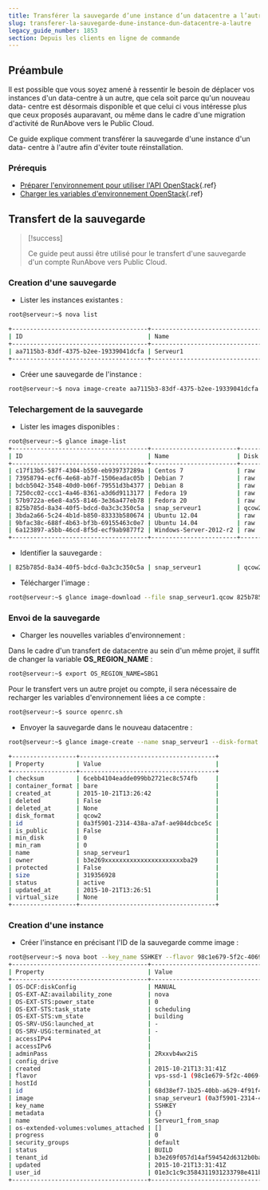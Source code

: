 ```yaml
---
title: Transférer la sauvegarde d’une instance d’un datacentre a l’autre
slug: transferer-la-sauvegarde-dune-instance-dun-datacentre-a-lautre
legacy_guide_number: 1853
section: Depuis les clients en ligne de commande
---
```



## Préambule
Il est possible que vous soyez amené à ressentir le besoin de déplacer vos instances d'un data-centre à un autre, que cela soit parce qu'un nouveau data- centre est désormais disponible et que celui ci vous intéresse plus que ceux proposés auparavant, ou même dans le cadre d'une migration d'activité de RunAbove vers le Public Cloud.

Ce guide explique comment transférer la sauvegarde d'une instance d'un data- centre à l'autre afin d'éviter toute réinstallation.


### Prérequis
- [Préparer l'environnement pour utiliser l'API OpenStack]({legacy}1851){.ref}
- [Charger les variables d'environnement OpenStack]({legacy}1852){.ref}


## Transfert de la sauvegarde


> [!success]
>
> Ce guide peut aussi être utilisé pour le transfert d'une sauvegarde d'un
> compte RunAbove vers Public Cloud.
> 


### Creation d'une sauvegarde
- Lister les instances existantes :

```bash
root@serveur:~$ nova list

+--------------------------------------+----------------------------------------+--------+------------+-------------+-------------------------+
| ID                                   | Name                                   | Status | Task State | Power State | Networks                |
+--------------------------------------+----------------------------------------+--------+------------+-------------+-------------------------+
| aa7115b3-83df-4375-b2ee-19339041dcfa | Serveur1                               | ACTIVE | -          | Running     | Ext-Net=149.xxx.xxx.254 |
+--------------------------------------+----------------------------------------+--------+------------+-------------+-------------------------+
```

- Créer une sauvegarde de l'instance :

```bash
root@serveur:~$ nova image-create aa7115b3-83df-4375-b2ee-19339041dcfa snap_serveur1
```



### Telechargement de la sauvegarde
- Lister les images disponibles :

```bash
root@serveur:~$ glance image-list
+--------------------------------------+------------------------+-------------+------------------+-------------+--------+
| ID                                   | Name                   | Disk Format | Container Format | Size        | Status |
+--------------------------------------+------------------------+-------------+------------------+-------------+--------+
| c17f13b5-587f-4304-b550-eb939737289a | Centos 7               | raw         | bare             | 2149580800  | active |
| 73958794-ecf6-4e68-ab7f-1506eadac05b | Debian 7               | raw         | bare             | 2149580800  | active |
| bdcb5042-3548-40d0-b06f-79551d3b4377 | Debian 8               | raw         | bare             | 2149580800  | active |
| 7250cc02-ccc1-4a46-8361-a3d6d9113177 | Fedora 19              | raw         | bare             | 2149580800  | active |
| 57b9722a-e6e8-4a55-8146-3e36a477eb78 | Fedora 20              | raw         | bare             | 2149580800  | active |
| 825b785d-8a34-40f5-bdcd-0a3c3c350c5a | snap_serveur1          | qcow2       | bare             | 1598029824  | active |
| 3bda2a66-5c24-4b1d-b850-83333b580674 | Ubuntu 12.04           | raw         | bare             | 2149580800  | active |
| 9bfac38c-688f-4b63-bf3b-69155463c0e7 | Ubuntu 14.04           | raw         | bare             | 10737418240 | active |
| 6a123897-a5bb-46cd-8f5d-ecf9ab9877f2 | Windows-Server-2012-r2 | raw         | bare             | 21474836480 | active |
+--------------------------------------+------------------------+-------------+------------------+-------------+--------+
```

- Identifier la sauvegarde :

```bash
| 825b785d-8a34-40f5-bdcd-0a3c3c350c5a | snap_serveur1          | qcow2       | bare             | 1598029824  | active |
```

- Télécharger l'image :

```bash
root@serveur:~$ glance image-download --file snap_serveur1.qcow 825b785d-8a34-40f5-bdcd-0a3c3c350c5a
```



### Envoi de la sauvegarde
- Charger les nouvelles variables d'environnement :

Dans le cadre d'un transfert de datacentre au sein d'un même projet, il suffit de changer la variable  **OS_REGION_NAME**  :


```bash
root@serveur:~$ export OS_REGION_NAME=SBG1
```

Pour le transfert vers un autre projet ou compte, il sera nécessaire de recharger les variables d'environnement liées a ce compte :


```bash
root@serveur:~$ source openrc.sh
```

- Envoyer la sauvegarde dans le nouveau datacentre :

```bash
root@serveur:~$ glance image-create --name snap_serveur1 --disk-format qcow2 --container-format bare --file snap_serveur1.qcow

+------------------+--------------------------------------+
| Property         | Value                                |
+------------------+--------------------------------------+
| checksum         | 6cebb4104eadde099bb2721ec8c574fb     |
| container_format | bare                                 |
| created_at       | 2015-10-21T13:26:42                  |
| deleted          | False                                |
| deleted_at       | None                                 |
| disk_format      | qcow2                                |
| id               | 0a3f5901-2314-438a-a7af-ae984dcbce5c |
| is_public        | False                                |
| min_disk         | 0                                    |
| min_ram          | 0                                    |
| name             | snap_serveur1                        |
| owner            | b3e269xxxxxxxxxxxxxxxxxxxxxxba29     |
| protected        | False                                |
| size             | 319356928                            |
| status           | active                               |
| updated_at       | 2015-10-21T13:26:51                  |
| virtual_size     | None                                 |
+------------------+--------------------------------------+
```



### Creation d'une instance
- Créer l'instance en précisant l'ID de la sauvegarde comme image :

```bash
root@serveur:~$ nova boot --key_name SSHKEY --flavor 98c1e679-5f2c-4069-b4da-4a4f7179b758 --image 0a3f5901-2314-438a-a7af-ae984dcbce5c Serveur1_from_snap
+--------------------------------------+------------------------------------------------------+
| Property                             | Value                                                |
+--------------------------------------+------------------------------------------------------+
| OS-DCF:diskConfig                    | MANUAL                                               |
| OS-EXT-AZ:availability_zone          | nova                                                 |
| OS-EXT-STS:power_state               | 0                                                    |
| OS-EXT-STS:task_state                | scheduling                                           |
| OS-EXT-STS:vm_state                  | building                                             |
| OS-SRV-USG:launched_at               | -                                                    |
| OS-SRV-USG:terminated_at             | -                                                    |
| accessIPv4                           |                                                      |
| accessIPv6                           |                                                      |
| adminPass                            | 2Rxxvb4wx2iS                                         |
| config_drive                         |                                                      |
| created                              | 2015-10-21T13:31:41Z                                 |
| flavor                               | vps-ssd-1 (98c1e679-5f2c-4069-b4da-4a4f7179b758)     |
| hostId                               |                                                      |
| id                                   | 68d38ef7-1b25-40bb-a629-4f91f4b24b59                 |
| image                                | snap_serveur1 (0a3f5901-2314-438a-a7af-ae984dcbce5c) |
| key_name                             | SSHKEY                                               |
| metadata                             | {}                                                   |
| name                                 | Serveur1_from_snap                                   |
| os-extended-volumes:volumes_attached | []                                                   |
| progress                             | 0                                                    |
| security_groups                      | default                                              |
| status                               | BUILD                                                |
| tenant_id                            | b3e269f057d14af594542d6312b0ba29                     |
| updated                              | 2015-10-21T13:31:41Z                                 |
| user_id                              | 01e3c1c9c3584311931233798e411ba4                     |
+--------------------------------------+------------------------------------------------------+
```